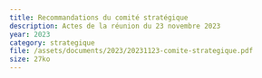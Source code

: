 ```yaml
---
title: Recommandations du comité stratégique
description: Actes de la réunion du 23 novembre 2023
year: 2023
category: strategique
file: /assets/documents/2023/20231123-comite-strategique.pdf
size: 27ko
---
```

